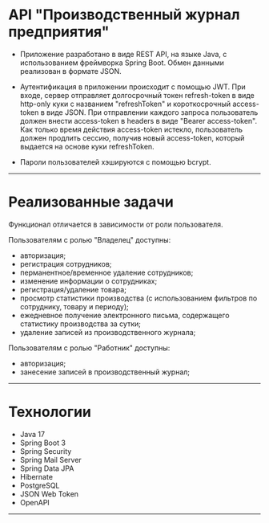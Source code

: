 # API "Производственный журнал предприятия"
* Приложение разработано в виде REST API,
на языке Java, с использованием фреймворка Spring Boot. Обмен данными реализован в формате JSON.

* Аутентификация в приложении происходит с помощью JWT. При входе, сервер отправляет долгосрочный токен refresh-token в виде http-only куки с названием "refreshToken" и короткосрочный access-token в виде JSON. При отправлении каждого запроса пользователь  должен внести access-token в headers в виде "Bearer access-token". Как только время действия access-token истекло, пользователь должен продлить сессию, получив новый access-token, который выдается на основе куки refreshToken.

* Пароли пользователей хэшируются с помощью bcrypt.
___
# Реализованные задачи 
Функционал отличается в зависимости от роли пользователя.

Пользователям с ролью "Владелец" доступны:
* авторизация;
* регистрация сотрудников;
* перманентное/временное удаление сотрудников;
* изменение информации о сотрудниках;
* регистрация/удаление товара;
* просмотр статистики производства (с использованием фильтров по сотруднику, товару и периоду);
* ежедневное получение электронного письма, содержащего статистику производства за сутки;
* удаление записей из производственного журнала;

Пользователям с ролью "Работник" доступны:
 * авторизация;
 * занесение записей в производственный журнал;
___
# Технологии
* Java 17
* Spring Boot 3
* Spring Security
* Spring Mail Server
* Spring Data JPA
* Hibernate
* PostgreSQL
* JSON Web Token
* OpenAPI
___




